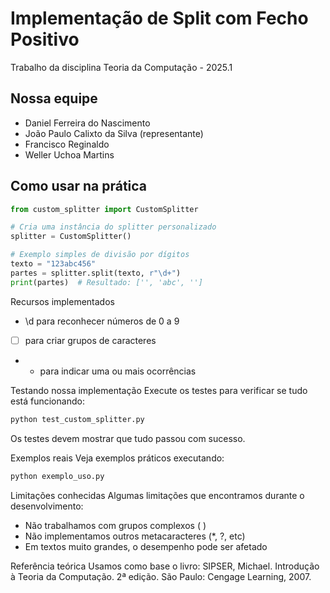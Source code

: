 # Implementação de Split com Fecho Positivo

Trabalho da disciplina Teoria da Computação - 2025.1

## Nossa equipe
- Daniel Ferreira do Nascimento  
- João Paulo Calixto da Silva (representante)  
- Francisco Reginaldo  
- Weller Uchoa Martins  

## Como usar na prática
```python
from custom_splitter import CustomSplitter

# Cria uma instância do splitter personalizado
splitter = CustomSplitter()

# Exemplo simples de divisão por dígitos
texto = "123abc456"
partes = splitter.split(texto, r"\d+")
print(partes)  # Resultado: ['', 'abc', '']
```

Recursos implementados
- \d para reconhecer números de 0 a 9
- [ ] para criar grupos de caracteres
- + para indicar uma ou mais ocorrências

Testando nossa implementação
Execute os testes para verificar se tudo está funcionando:

```bash
python test_custom_splitter.py
```
Os testes devem mostrar que tudo passou com sucesso.

Exemplos reais
Veja exemplos práticos executando:

```bash
python exemplo_uso.py
```

Limitações conhecidas
Algumas limitações que encontramos durante o desenvolvimento:
- Não trabalhamos com grupos complexos ( )
- Não implementamos outros metacaracteres (*, ?, etc)
- Em textos muito grandes, o desempenho pode ser afetado

Referência teórica
Usamos como base o livro:
SIPSER, Michael. Introdução à Teoria da Computação. 2ª edição. São Paulo: Cengage Learning, 2007. 